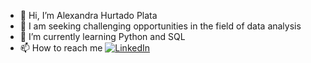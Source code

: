 - 👋 Hi, I’m Alexandra Hurtado Plata 
- 👀 I am seeking challenging opportunities in the field of data analysis
- 🌱 I’m currently learning Python and SQL
- 📫 How to reach me [![LinkedIn](https://img.shields.io/badge/-LinkedIn-blue?style=flat-square&logo=Linkedin&logoColor=white&link=https://www.linkedin.com/in/alexandrahtd/)](https://www.linkedin.com/in/alexandrahtd/)



<!---
alexahurtadop/alexahurtadop is a ✨ special ✨ repository because its `README.md` (this file) appears on your GitHub profile.
You can click the Preview link to take a look at your changes.
--->
